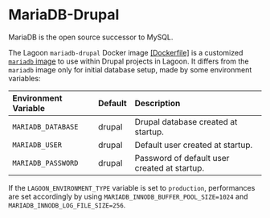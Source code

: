 # MariaDB-Drupal

MariaDB is the open source successor to MySQL.

The Lagoon `mariadb-drupal` Docker image [\[Dockerfile\]](https://github.com/uselagoon/lagoon-images/blob/main/images/mariadb-drupal/Dockerfile) is a customized [`mariadb` image](./) to use within Drupal projects in Lagoon. It differs from the `mariadb` image only for initial database setup, made by some environment variables:

| Environment Variable | Default | Description |
| :--- | :--- | :--- |
| `MARIADB_DATABASE` | drupal | Drupal database created at startup. |
| `MARIADB_USER` | drupal | Default user created at startup. |
| `MARIADB_PASSWORD` | drupal | Password of default user created at startup. |

If the `LAGOON_ENVIRONMENT_TYPE` variable is set to `production`, performances are set accordingly by using `MARIADB_INNODB_BUFFER_POOL_SIZE=1024` and `MARIADB_INNODB_LOG_FILE_SIZE=256`.

